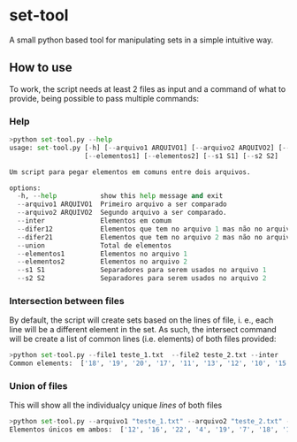 # set-tool
A small python based tool for manipulating sets in a simple intuitive way.

## How to use

To work, the script needs at least 2 files as input and a command of what to provide, being possible to pass multiple commands:

### Help
```python
>python set-tool.py --help
usage: set-tool.py [-h] [--arquivo1 ARQUIVO1] [--arquivo2 ARQUIVO2] [--inter] [--difer12] [--difer21] [--union]
                   [--elementos1] [--elementos2] [--s1 S1] [--s2 S2]

Um script para pegar elementos em comuns entre dois arquivos.

options:
  -h, --help           show this help message and exit
  --arquivo1 ARQUIVO1  Primeiro arquivo a ser comparado
  --arquivo2 ARQUIVO2  Segundo arquivo a ser comparado.
  --inter              Elementos em comum
  --difer12            Elementos que tem no arquivo 1 mas não no arquivo 2
  --difer21            Elementos que tem no arquivo 2 mas não no arquivo 1
  --union              Total de elementos
  --elementos1         Elementos no arquivo 1
  --elementos2         Elementos no arquivo 2
  --s1 S1              Separadores para serem usados no arquivo 1
  --s2 S2              Separadores para serem usados no arquivo 2
```

### Intersection between files
By default, the script will create sets based on the lines of file, i. e., each line will be a different element in the set. As such, the intersect command will be create a list of common lines (i.e. elements) of both files provided:
```python
>python set-tool.py --file1 teste_1.txt  --file2 teste_2.txt --inter
Common elements:  ['18', '19', '20', '17', '11', '13', '12', '10', '15', '14', '16']
```

### Union of files
This will show all the individualçy unique *lines* of both files
```python
>python set-tool.py --arquivo1 "teste_1.txt" --arquivo2 "teste_2.txt" --union
Elementos únicos em ambos:  ['12', '16', '22', '4', '19', '7', '18', '10', '15', '28', '26', '9', '2', '11', '13', '29', '6', '21', '23', '25', '27', '24', '5', '20', '1', '3', '17', '14', '8']
```
